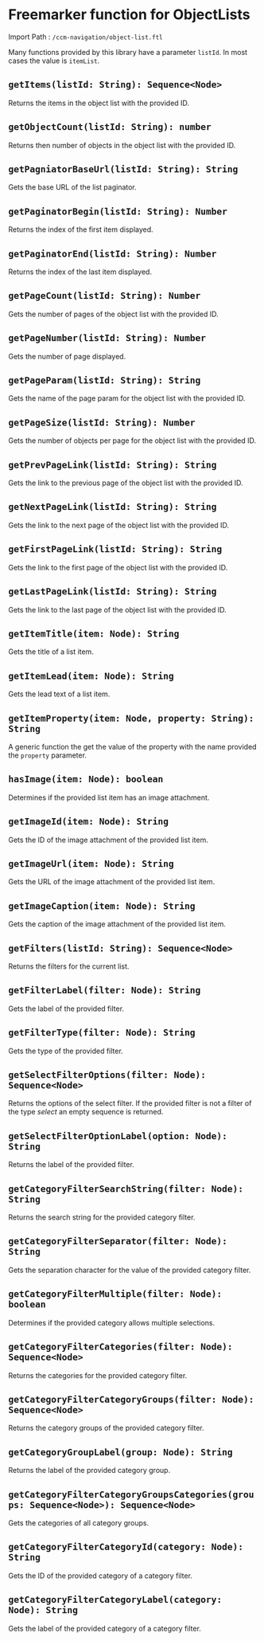 # Freemarker function for ObjectLists

Import Path
: `/ccm-navigation/object-list.ftl`

Many functions provided by this library have a parameter `listId`. 
In most cases the value is `itemList`.

## `getItems(listId: String): Sequence<Node>`

Returns the items in the object list with the provided ID.

## `getObjectCount(listId: String): number`

Returns then number of objects in the object list with the provided ID.

## `getPagniatorBaseUrl(listId: String): String`

Gets the base URL of the list paginator.

## `getPaginatorBegin(listId: String): Number`

Returns the index of the first item displayed.

## `getPaginatorEnd(listId: String): Number`

Returns the index of the last item displayed.

## `getPageCount(listId: String): Number`

Gets the number of pages of the object list with the provided ID.

## `getPageNumber(listId: String): Number`

Gets the number of page displayed.

## `getPageParam(listId: String): String`

Gets the name of the page param for the object list with the provided 
ID.

## `getPageSize(listId: String): Number`

Gets the number of objects per page for the object list with the 
provided ID.

## `getPrevPageLink(listId: String): String`

Gets the link to the previous page of the object list with the 
provided ID.

## `getNextPageLink(listId: String): String`

Gets the link to the next page of the object list with the provided 
ID.

## `getFirstPageLink(listId: String): String`

Gets the link to the first page of the object list with the provided 
ID.

## `getLastPageLink(listId: String): String`

Gets the link to the last page of the object list with the provided 
ID.

## `getItemTitle(item: Node): String`

Gets the title of a list item.

## `getItemLead(item: Node): String`

Gets the lead text of a list item.

## `getItemProperty(item: Node, property: String): String`

A generic function the get the value of the property with the name
provided the `property` parameter.

## `hasImage(item: Node): boolean`

Determines if the provided list item has an image attachment.

## `getImageId(item: Node): String`

Gets the ID of the image attachment of the provided list item.

## `getImageUrl(item: Node): String`

Gets the URL of the image attachment of the provided list item.

## `getImageCaption(item: Node): String`

Gets the caption of the image attachment of the provided list item.

## `getFilters(listId: String): Sequence<Node>`

Returns the filters for the current list.

## `getFilterLabel(filter: Node): String`

Gets the label of the provided filter.

## `getFilterType(filter: Node): String`

Gets the type of the provided filter.

## `getSelectFilterOptions(filter: Node): Sequence<Node>`

Returns the options of the select filter. If the provided filter
is not a filter of the type _select_ an empty sequence is returned.

## `getSelectFilterOptionLabel(option: Node): String`

Returns the label of the provided filter.

## `getCategoryFilterSearchString(filter: Node): String`

Returns the search string for the provided category filter.

## `getCategoryFilterSeparator(filter: Node): String`

Gets the separation character for the value of the provided
category filter.

## `getCategoryFilterMultiple(filter: Node): boolean`

Determines if the provided category allows multiple selections.

## `getCategoryFilterCategories(filter: Node): Sequence<Node>`

Returns the categories for the provided category filter.

## `getCategoryFilterCategoryGroups(filter: Node): Sequence<Node>`

Returns the category groups of the provided category filter.

## `getCategoryGroupLabel(group: Node): String`

Returns the label of the provided category group.

## `getCategoryFilterCategoryGroupsCategories(groups: Sequence<Node>): Sequence<Node>`

Gets the categories of all category groups.

## `getCategoryFilterCategoryId(category: Node): String`

Gets the ID of the provided category of a category filter.

## `getCategoryFilterCategoryLabel(category: Node): String`

Gets the label of the provided category of a category filter.





